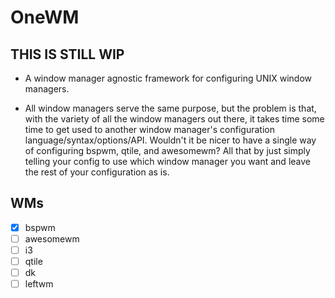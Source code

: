 # OneWM

## THIS IS STILL WIP

- A window manager agnostic framework for configuring UNIX window managers.

- All window managers serve the same purpose, but the problem is that, with the variety of all the window managers out there, it takes time some time to get used to another window manager's configuration language/syntax/options/API. Wouldn't it be nicer to have a single way of configuring bspwm, qtile, and awesomewm? All that by just simply telling your config to use which window manager you want and leave the rest of your configuration as is.

## WMs

- [x] bspwm
- [ ] awesomewm
- [ ] i3
- [ ] qtile
- [ ] dk
- [ ] leftwm
